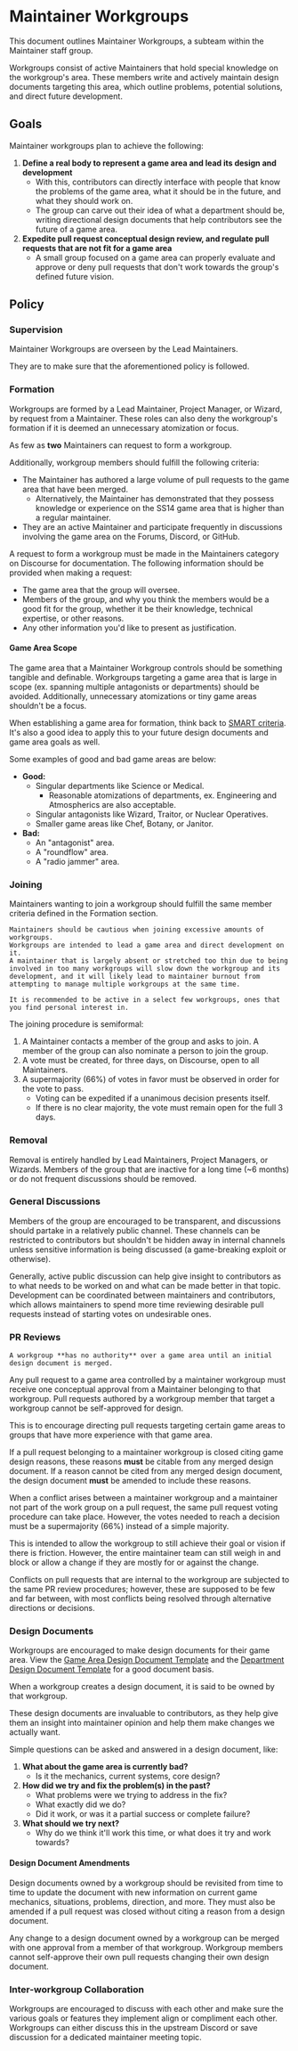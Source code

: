# Maintainer Workgroups
This document outlines Maintainer Workgroups, a subteam within the Maintainer staff group.

Workgroups consist of active Maintainers that hold special knowledge on the workgroup's area.
These members write and actively maintain design documents targeting this area, which outline problems, potential solutions, and direct future development.

## Goals
Maintainer workgroups plan to achieve the following:
1. **Define a real body to represent a game area and lead its design and development**
   - With this, contributors can directly interface with people that know the problems of the game area, what it should be in the future, and what they should work on.
   - The group can carve out their idea of what a department should be, writing directional design documents that help contributors see the future of a game area.
2. **Expedite pull request conceptual design review, and regulate pull requests that are not fit for a game area**
   - A small group focused on a game area can properly evaluate and approve or deny pull requests that don't work towards the group's defined future vision.

## Policy

### Supervision
Maintainer Workgroups are overseen by the Lead Maintainers.

They are to make sure that the aforementioned policy is followed.

### Formation
Workgroups are formed by a Lead Maintainer, Project Manager, or Wizard, by request from a Maintainer.
These roles can also deny the workgroup's formation if it is deemed an unnecessary atomization or focus.

As few as **two** Maintainers can request to form a workgroup.

Additionally, workgroup members should fulfill the following criteria:
- The Maintainer has authored a large volume of pull requests to the game area that have been merged.
  - Alternatively, the Maintainer has demonstrated that they possess knowledge or experience on the SS14 game area that is higher than a regular maintainer.
- They are an active Maintainer and participate frequently in discussions involving the game area on the Forums, Discord, or GitHub.

A request to form a workgroup must be made in the Maintainers category on Discourse for documentation.
The following information should be provided when making a request:
- The game area that the group will oversee.
- Members of the group, and why you think the members would be a good fit for the group, whether it be their knowledge, technical expertise, or other reasons.
- Any other information you'd like to present as justification.

#### Game Area Scope
The game area that a Maintainer Workgroup controls should be something tangible and definable.
Workgroups targeting a game area that is large in scope (ex. spanning multiple antagonists or departments) should be avoided.
Additionally, unnecessary atomizations or tiny game areas shouldn't be a focus.

When establishing a game area for formation, think back to [SMART criteria](https://en.wikipedia.org/wiki/SMART_criteria).
It's also a good idea to apply this to your future design documents and game area goals as well.

Some examples of good and bad game areas are below:
- **Good:**
  - Singular departments like Science or Medical.
    - Reasonable atomizations of departments, ex. Engineering and Atmospherics are also acceptable.
  - Singular antagonists like Wizard, Traitor, or Nuclear Operatives.
  - Smaller game areas like Chef, Botany, or Janitor.
- **Bad:**
  - An "antagonist" area.
  - A "roundflow" area.
  - A "radio jammer" area.

### Joining
Maintainers wanting to join a workgroup should fulfill the same member criteria defined in the Formation section.

```admonish warning
Maintainers should be cautious when joining excessive amounts of workgroups.
Workgroups are intended to lead a game area and direct development on it.
A maintainer that is largely absent or stretched too thin due to being involved in too many workgroups will slow down the workgroup and its development, and it will likely lead to maintainer burnout from attempting to manage multiple workgroups at the same time.

It is recommended to be active in a select few workgroups, ones that you find personal interest in.
```

The joining procedure is semiformal:
1. A Maintainer contacts a member of the group and asks to join. A member of the group can also nominate a person to join the group.
2. A vote must be created, for three days, on Discourse, open to all Maintainers.
3. A supermajority (66%) of votes in favor must be observed in order for the vote to pass.
   - Voting can be expedited if a unanimous decision presents itself.
   - If there is no clear majority, the vote must remain open for the full 3 days.

### Removal
Removal is entirely handled by Lead Maintainers, Project Managers, or Wizards.
Members of the group that are inactive for a long time (~6 months) or do not frequent discussions should be removed.

### General Discussions
Members of the group are encouraged to be transparent, and discussions should partake in a relatively public channel.
These channels can be restricted to contributors but shouldn't be hidden away in internal channels unless sensitive information is being discussed (a game-breaking exploit or otherwise).

Generally, active public discussion can help give insight to contributors as to what needs to be worked on and what can be made better in that topic.
Development can be coordinated between maintainers and contributors, which allows maintainers to spend more time reviewing desirable pull requests instead of starting votes on undesirable ones.

### PR Reviews
```admonish warning
A workgroup **has no authority** over a game area until an initial design document is merged.
```

Any pull request to a game area controlled by a maintainer workgroup must receive one conceptual approval from a Maintainer belonging to that workgroup.
Pull requests authored by a workgroup member that target a workgroup cannot be self-approved for design.

This is to encourage directing pull requests targeting certain game areas to groups that have more experience with that game area.

If a pull request belonging to a maintainer workgroup is closed citing game design reasons, these reasons **must** be citable from any merged design document.
If a reason cannot be cited from any merged design document, the design document **must** be amended to include these reasons.

When a conflict arises between a maintainer workgroup and a maintainer not part of the work group on a pull request, the same pull request voting procedure can take place.
However, the votes needed to reach a decision must be a supermajority (66%) instead of a simple majority.

This is intended to allow the workgroup to still achieve their goal or vision if there is friction. However, the entire maintainer team can still weigh in and block or allow a change if they are mostly for or against the change.

Conflicts on pull requests that are internal to the workgroup are subjected to the same PR review procedures; however, these are supposed to be few and far between, with most conflicts being resolved through alternative directions or decisions.

### Design Documents
Workgroups are encouraged to make design documents for their game area.
View the [Game Area Design Document Template](en/general-development/game-area-design-doc.md) and the [Department Design Document Template](en/templates-docs/department-design-template.md) for a good document basis.

When a workgroup creates a design document, it is said to be owned by that workgroup.

These design documents are invaluable to contributors, as they help give them an insight into maintainer opinion and help them make changes we actually want.

Simple questions can be asked and answered in a design document, like:
1. **What about the game area is currently bad?**
   - Is it the mechanics, current systems, core design?
2. **How did we try and fix the problem(s) in the past?**
   - What problems were we trying to address in the fix?
   - What exactly did we do?
   - Did it work, or was it a partial success or complete failure?
3. **What should we try next?**
   - Why do we think it'll work this time, or what does it try and work towards?

#### Design Document Amendments
Design documents owned by a workgroup should be revisited from time to time to update the document with new information on current game mechanics, situations, problems, direction, and more.
They must also be amended if a pull request was closed without citing a reason from a design document.

Any change to a design document owned by a workgroup can be merged with one approval from a member of that workgroup.
Workgroup members cannot self-approve their own pull requests changing their own design document.

### Inter-workgroup Collaboration
Workgroups are encouraged to discuss with each other and make sure the various goals or features they implement align or compliment each other. Workgroups can either discuss this in the upstream Discord or save discussion for a dedicated maintainer meeting topic.
